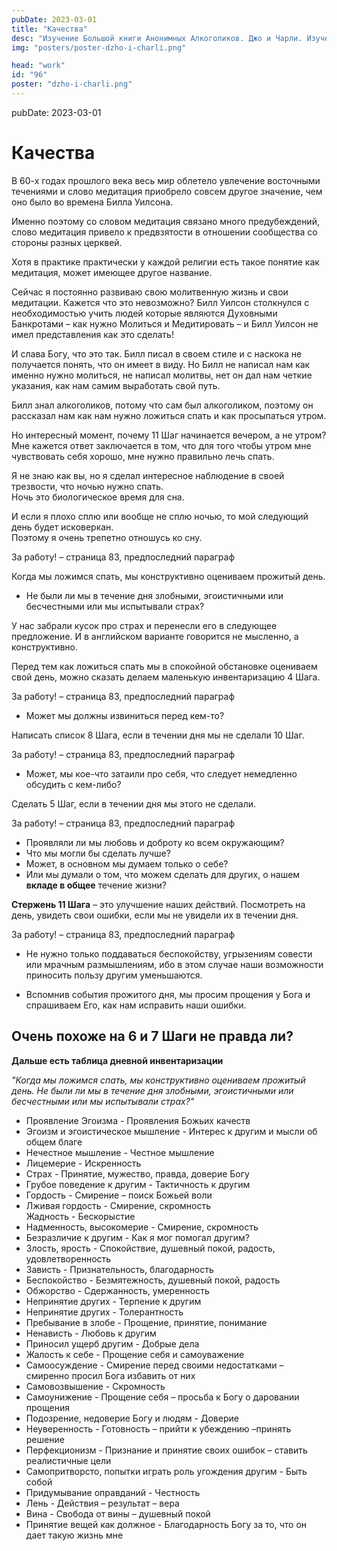 ```yaml
---
pubDate: 2023-03-01
title: "Качества"
desc: "Изучение Большой книги Анонимных Алкоголиков. Джо и Чарли. Изучение БК. (095)"
img: "posters/poster-dzho-i-charli.png"

head: "work"
id: "96"
poster: "dzho-i-charli.png"
---
```


pubDate: 2023-03-01

# Качества

В 60-х годах прошлого века весь мир облетело увлечение восточными течениями и слово медитация приобрело совсем другое значение, чем оно было во времена Билла Уилсона.

Именно поэтому со словом медитация связано много предубеждений, слово медитация привело к предвзятости в отношении сообщества со стороны разных церквей.

Хотя в практике практически у каждой религии есть такое понятие как медитация, может имеющее другое название.

Сейчас я постоянно развиваю свою молитвенную жизнь и свои медитации. Кажется что это невозможно? Билл Уилсон столкнулся с необходимостью учить людей которые являются Духовными Банкротами – как нужно Молиться и Медитировать – и Билл Уилсон не имел представления как это сделать!

И слава Богу, что это так. Билл писал в своем стиле и с наскока не получается понять, что он имеет в виду. Но Билл не написал нам как именно нужно молиться, не написал молитвы, нет он дал нам четкие указания, как нам самим выработать свой путь.

Билл знал алкоголиков, потому что сам был алкоголиком, поэтому он рассказал нам как нам нужно ложиться спать и как просыпаться утром.

Но интересный момент, почему 11 Шаг начинается вечером, а не утром? Мне кажется ответ заключается в том, что для того чтобы утром мне чувствовать себя хорошо, мне нужно правильно лечь спать.

Я не знаю как вы, но я сделал интересное наблюдение в своей трезвости, что ночью нужно спать. <br>
Ночь это биологическое время для сна.

И если я плохо сплю или вообще не сплю ночью, то мой следующий день будет исковеркан. <br>
Поэтому я очень трепетно отношусь ко сну.

За работу! – страница 83, предпоследний параграф

Когда мы ложимся спать, мы конструктивно оцениваем прожитый день.

- Не были ли мы в течение дня злобными, эгоистичными или бесчестными или мы испытывали страх?

У нас забрали кусок про страх и перенесли его в следующее предложение. И в английском варианте говорится не мысленно, а конструктивно.

Перед тем как ложиться спать мы в спокойной обстановке оцениваем свой день, можно сказать делаем маленькую инвентаризацию 4 Шага.

За работу! – страница 83, предпоследний параграф

- Может мы должны извиниться перед кем-то?

Написать список 8 Шага, если в течении дня мы не сделали 10 Шаг.

За работу! – страница 83, предпоследний параграф

- Может, мы кое-что затаили про себя, что следует немедленно обсудить с кем-либо?

Сделать 5 Шаг, если в течении дня мы этого не сделали.

За работу! – страница 83, предпоследний параграф

- Проявляли ли мы любовь и доброту ко всем окружающим?
- Что мы могли бы сделать лучше?
- Может, в основном мы думаем только о себе?
- Или мы думали о том, что можем сделать для других, о нашем **вкладе в общее** течение жизни?

**Стержень 11 Шага** – это улучшение наших действий. Посмотреть на день, увидеть свои ошибки, если мы не увидели их в течении дня.

За работу! – страница 83, предпоследний параграф

- Не нужно только поддаваться беспокойству, угрызениям совести или мрачным размышлениям, ибо в этом случае наши возможности приносить пользу другим уменьшаются.

- Вспомнив события прожитого дня, мы просим прощения у Бога и спрашиваем Его, как нам исправить наши ошибки.

## Очень похоже на 6 и 7 Шаги не правда ли?

**Дальше есть таблица дневной инвентаризации**

_"Когда мы ложимся спать, мы конструктивно оцениваем прожитый день. Не были ли мы в течение дня злобными, эгоистичными или бесчестными или мы испытывали страх?"_

- Проявление Эгоизма - Проявления Божьих качеств
- Эгоизм и эгоистическое мышление - Интерес к другим и мысли об общем благе
- Нечестное мышление - Честное мышление
- Лицемерие - Искренность
- Страх - Принятие, мужество, правда, доверие Богу
- Грубое поведение к другим - Тактичность к другим
- Гордость - Смирение – поиск Божьей воли
- Лживая гордость - Смирение, скромность  
  Жадность - Бескорыстие
- Надменность, высокомерие - Смирение, скромность
- Безразличие к другим - Как я мог помогал другим?
- Злость, ярость - Спокойствие, душевный покой, радость, удовлетворенность
- Зависть - Признательность, благодарность
- Беспокойство - Безмятежность, душевный покой, радость
- Обжорство - Сдержанность, умеренность
- Непринятие других - Терпение к другим
- Непринятие других - Толерантность
- Пребывание в злобе - Прощение, принятие, понимание
- Ненависть - Любовь к другим
- Приносил ущерб другим - Добрые дела
- Жалость к себе - Прощение себя и самоуважение
- Самоосуждение - Смирение перед своими недостатками – смиренно просил Бога избавить от них
- Самовозвышение - Скромность
- Самоунижение - Прощение себя – просьба к Богу о даровании прощения
- Подозрение, недоверие Богу и людям - Доверие
- Неуверенность - Готовность – прийти к убеждению –принять решение
- Перфекционизм - Признание и принятие своих ошибок – ставить реалистичные цели
- Самопритворсто, попытки играть роль угождения другим - Быть собой
- Придумывание оправданий - Честность
- Лень - Действия – результат – вера
- Вина - Свобода от вины – душевный покой
- Принятие вещей как должное - Благодарность Богу за то, что он дает такую жизнь мне
